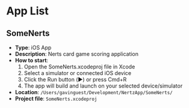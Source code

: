 # App List

## SomeNerts
- **Type**: iOS App
- **Description**: Nerts card game scoring application
- **How to start**: 
  1. Open the SomeNerts.xcodeproj file in Xcode
  2. Select a simulator or connected iOS device
  3. Click the Run button (▶️) or press Cmd+R
  4. The app will build and launch on your selected device/simulator
- **Location**: `/Users/gavinguest/Development/NertzApp/SomeNerts/`
- **Project file**: `SomeNerts.xcodeproj`